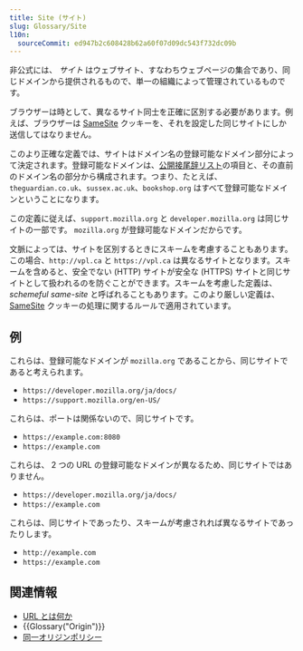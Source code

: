 ```yaml
---
title: Site (サイト)
slug: Glossary/Site
l10n:
  sourceCommit: ed947b2c608428b62a60f07d09dc543f732dc09b
---
```


非公式には、 _サイト_ はウェブサイト、すなわちウェブページの集合であり、同じドメインから提供されるもので、単一の組織によって管理されているものです。

ブラウザーは時として、異なるサイト同士を正確に区別する必要があります。例えば、ブラウザーは [SameSite](/ja/docs/Web/HTTP/Headers/Set-Cookie/SameSite) クッキーを、それを設定した同じサイトにしか送信してはなりません。

このより正確な定義では、サイトはドメイン名の登録可能なドメイン部分によって決定されます。登録可能なドメインは、[公開接尾辞リスト](https://publicsuffix.org/list/)の項目と、その直前のドメイン名の部分から構成されます。つまり、たとえば、`theguardian.co.uk`、`sussex.ac.uk`、`bookshop.org` はすべて登録可能なドメインということになります。

この定義に従えば、`support.mozilla.org` と `developer.mozilla.org` は同じサイトの一部です。 `mozilla.org` が登録可能なドメインだからです。

文脈によっては、サイトを区別するときにスキームを考慮することもあります。この場合、`http://vpl.ca` と `https://vpl.ca` は異なるサイトとなります。スキームを含めると、安全でない (HTTP) サイトが安全な (HTTPS) サイトと同じサイトとして扱われるのを防ぐことができます。スキームを考慮した定義は、 _schemeful same-site_ と呼ばれることもあります。このより厳しい定義は、 [SameSite](/ja/docs/Web/HTTP/Headers/Set-Cookie/SameSite) クッキーの処理に関するルールで適用されています。

## 例

これらは、登録可能なドメインが `mozilla.org` であることから、同じサイトであると考えられます。

- `https://developer.mozilla.org/ja/docs/`
- `https://support.mozilla.org/en-US/`

これらは、ポートは関係ないので、同じサイトです。

- `https://example.com:8080`
- `https://example.com`

これらは、 2 つの URL の登録可能なドメインが異なるため、同じサイトではありません。

- `https://developer.mozilla.org/ja/docs/`
- `https://example.com`

これらは、同じサイトであったり、スキームが考慮されれば異なるサイトであったりします。

- `http://example.com`
- `https://example.com`

## 関連情報

- [URL とは何か](/ja/docs/Learn/Common_questions/What_is_a_URL)
- {{Glossary("Origin")}}
- [同一オリジンポリシー](/ja/docs/Web/Security/Same-origin_policy)

